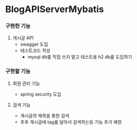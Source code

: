 # BlogAPIServerMybatis

### 구현한 기능
1. 게시글 API
    * swagger 도입
    * 테스트코드 작성
        * mysql db를 직접 쓰지 말고 테스트용 h2 db를 도입하기


### 구현할 기능

1.  회원 관리 기능
    * spring security 도입

2.  검색 기능 
    * 게시글의 제목을 통한 검색
    * 추후 게시글에 tag를 달아서 검색하는등 기능 추가 예정
